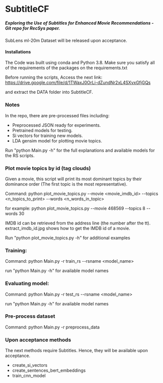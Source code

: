 # SubtitleCF
##### Exploring the Use of Subtitles for Enhanced Movie Recommendations - Git repo for RecSys paper.

SubLens ml-20m Dataset will be released upon acceptance.
 

#### Installations
The Code was built using conda and Python 3.8.
Make sure you satisfy all of the requirements of the packages on the requirements.txt

Before running the scripts, Access the next link:
https://drive.google.com/file/d/1TWaxJ0OrLi-dZundNr2xL4SXvxGfjGQs
 
 and extract the DATA folder into SubtitleCF.

### Notes
In the repo, there are pre-processed files including:

- Preprocessed JSON ready for experiments.
- Pretrained models for testing.
- Si vectors for training new models.
- LDA gensim model for plotting movie topics.

Run "python Main.py -h" for the full explanations and available models for the RS scripts.


### Plot movie topics by id (tag clouds)
Given a movie, this script will print its most dominant topics by their dominance order (The first topic is the most representative).

Command: python plot_movie_topics.py --movie <movie_imdb_id> --topics <n_topics_to_print> --words <n_words_in_topic>

for example: python plot_movie_topics.py --movie 468569 --topics 8 --words 30 

IMDB id can be retrieved from the address line (the number after the tt). 
extract_imdb_id.jpg shows how to get the IMDB id of a movie.

Run "python plot_movie_topics.py -h" for additional examples 

### Training:
Command:  python Main.py -r train_rs --rsname <model_name> 

run "python Main.py -h" for available model names

### Evaluating model:
Command:  python Main.py -r test_rs --rsname <model_name>

run "python Main.py -h" for available model names

### Pre-process dataset
Command:  python Main.py -r preprocess_data

### Upon acceptance methods
The next methods require Subtitles. Hence, they will be available upon acceptance.

- create_si_vectors
- create_sentences_bert_embeddings
- train_cnn_model

